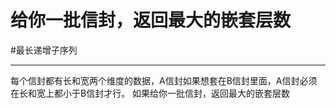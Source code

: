 # 给你一批信封，返回最大的嵌套层数


#最长递增子序列

---
每个信封都有长和宽两个维度的数据，A信封如果想套在B信封里面，A信封必须在长和宽上都小于B信封才行。
如果给你一批信封，返回最大的嵌套层数
